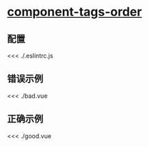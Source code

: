 
# [component-tags-order](https://eslint.vuejs.org/rules/component-tags-order.html)

## 配置

<<< ./.eslintrc.js

## 错误示例

<<< ./bad.vue

## 正确示例

<<< ./good.vue
        